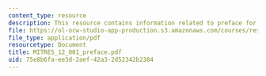 ```yaml
---
content_type: resource
description: This resource contains information related to preface for all essays.
file: https://ol-ocw-studio-app-production.s3.amazonaws.com/courses/res-12-001-topics-in-fluid-dynamics-spring-2010/75e8b6faee3d2aef42a32d52342b2384_MITRES_12_001_preface.pdf
file_type: application/pdf
resourcetype: Document
title: MITRES_12_001_preface.pdf
uid: 75e8b6fa-ee3d-2aef-42a3-2d52342b2384
---
```

